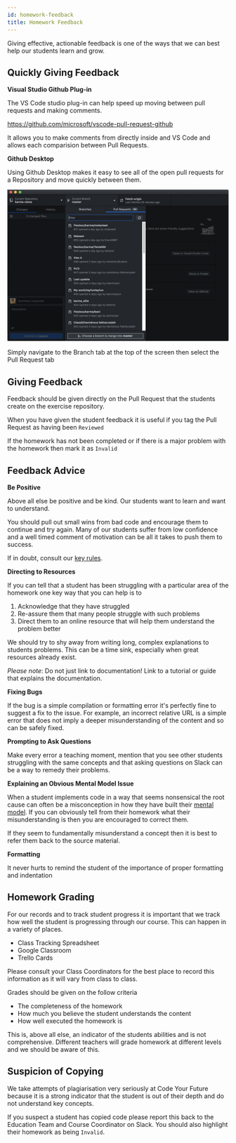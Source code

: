 ```yaml
---
id: homework-feedback
title: Homework Feedback
---
```


Giving effective, actionable feedback is one of the ways that we can best help our students learn and grow.

## Quickly Giving Feedback

**Visual Studio Github Plug-in**

The VS Code studio plug-in can help speed up moving between pull requests and making comments.

https://github.com/microsoft/vscode-pull-request-github

It allows you to make comments from directly inside and VS Code and allows each comparision between Pull Requests.

**Github Desktop**

Using Github Desktop makes it easy to see all of the open pull requests for a Repository and move quickly between them.

![Fork Button](assets/homework-feedback/pull-request.png)

Simply navigate to the Branch tab at the top of the screen then select the Pull Request tab

## Giving Feedback

Feedback should be given directly on the Pull Request that the students create on the exercise repository. 

When you have given the student feedback it is useful if you tag the Pull Request as having been `Reviewed`

If the homework has not been completed or if there is a major problem with the homework then mark it as `Invalid`

## Feedback Advice

**Be Positive**

Above all else be positive and be kind. Our students want to learn and want to understand. 

You should pull out small wins from bad code and encourage them to continue and try again. Many of our students suffer from low confidence and a well timed comment of motivation can be all it takes to push them to success. 

If in doubt, consult our [key rules](/volunteers/education/teaching-rules). 

**Directing to Resources**

If you can tell that a student has been struggling with a particular area of the homework one key way that you can help is to 

1. Acknowledge that they have struggled 
2. Re-assure them that many people struggle with such problems
3. Direct them to an online resource that will help them understand the problem better

We should try to shy away from writing long, complex explanations to students problems. This can be a time sink, especially when great resources already exist.

*Please note*: Do not just link to documentation! Link to a tutorial or guide that explains the documentation.

**Fixing Bugs**

If the bug is a simple compilation or formatting error it's perfectly fine to suggest a fix to the issue. For example, an incorrect relative URL is a simple error that does not imply a deeper misunderstanding of the content and so can be safely fixed.

**Prompting to Ask Questions**

Make every error a teaching moment, mention that you see other students struggling with the same concepts and that asking questions on Slack can be a way to remedy their problems.

**Explaining an Obvious Mental Model Issue**

When a student implements code in a way that seems nonsensical the root cause can often be a misconception in how they have built their [mental model](https://teachtogether.tech/#s:models). If you can obviously tell from their homework what their misunderstanding is then you are encouraged to correct them. 

If they seem to fundamentally misunderstand a concept then it is best to refer them back to the source material.

**Formatting**

It never hurts to remind the student of  the importance of proper formatting and indentation

## Homework Grading

For our records and to track student progress it is important that we track how well the student is progressing through our course. This can happen in a variety of places.

- Class Tracking Spreadsheet
- Google Classroom
- Trello Cards

Please consult your Class Coordinators for the best place to record this information as it will vary from class to class.

Grades should be given on the follow criteria

- The completeness of the homework
- How much you believe the student understands the content
- How well executed the homework is

This is, above all else, an indicator of the students abilities and is not comprehensive. Different teachers will grade homework at different levels and we should be aware of this. 

## Suspicion of Copying

We take attempts of plagiarisation very seriously at Code Your Future because it is a strong indicator that the student is out of their depth and do not understand key concepts.

If you suspect a student has copied code please report this back to the Education Team and Course Coordinator on Slack. You should also highlight their homework as being `Invalid`.
